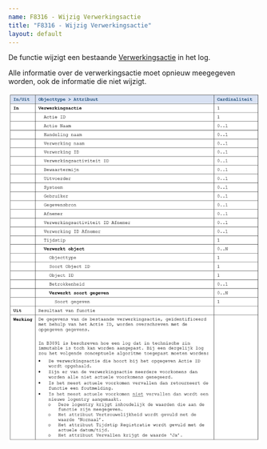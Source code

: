 ```yaml
---
name: F8316 - Wijzig Verwerkingsactie
title: "F8316 - Wijzig Verwerkingsactie"
layout: default
---
```

De functie wijzigt een bestaande [Verwerkingsactie](../../../gegevenswoordenboek/objecttypen/Verwerkingsactie.md) in het log.

Alle informatie over de verwerkingsactie moet opnieuw meegegeven worden, ook de informatie die niet wijzigt.

<img src="./_assets/8316_1.png" alt="" width="700"/>
